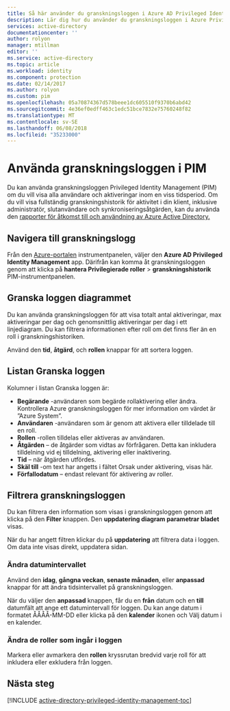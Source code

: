 ```yaml
---
title: Så här använder du granskningsloggen i Azure AD Privileged Identity Management | Microsoft Docs
description: Lär dig hur du använder du granskningsloggen i Azure Privileged Identity Management-tillägget.
services: active-directory
documentationcenter: ''
author: rolyon
manager: mtillman
editor: ''
ms.service: active-directory
ms.topic: article
ms.workload: identity
ms.component: protection
ms.date: 02/14/2017
ms.author: rolyon
ms.custom: pim
ms.openlocfilehash: 05a70874367d578beee1dc605510f9370b6abd42
ms.sourcegitcommit: 4e36ef0edff463c1edc51bce7832e75760248f82
ms.translationtype: MT
ms.contentlocale: sv-SE
ms.lasthandoff: 06/08/2018
ms.locfileid: "35233000"
---
```

# <a name="using-the-audit-log-in-pim"></a>Använda granskningsloggen i PIM
Du kan använda granskningsloggen Privileged Identity Management (PIM) om du vill visa alla användare och aktiveringar inom en viss tidsperiod. Om du vill visa fullständig granskningshistorik för aktivitet i din klient, inklusive administratör, slutanvändare och synkroniseringsåtgärden, kan du använda den [rapporter för åtkomst till och användning av Azure Active Directory.](active-directory-view-access-usage-reports.md)

## <a name="navigate-to-the-audit-log"></a>Navigera till granskningslogg
Från den [Azure-portalen](https://portal.azure.com) instrumentpanelen, väljer den **Azure AD Privileged Identity Management** app. Därifrån kan komma åt granskningsloggen genom att klicka på **hantera Privilegierade roller** > **granskningshistorik** PIM-instrumentpanelen.

## <a name="the-audit-log-graph"></a>Granska loggen diagrammet
Du kan använda granskningsloggen för att visa totalt antal aktiveringar, max aktiveringar per dag och genomsnittlig aktiveringar per dag i ett linjediagram.  Du kan filtrera informationen efter roll om det finns fler än en roll i granskningshistoriken.

Använd den **tid**, **åtgärd**, och **rollen** knappar för att sortera loggen.

## <a name="the-audit-log-list"></a>Listan Granska loggen
Kolumner i listan Granska loggen är:

* **Begärande** -användaren som begärde rollaktivering eller ändra.  Kontrollera Azure granskningsloggen för mer information om värdet är ”Azure System”.
* **Användaren** -användaren som är genom att aktivera eller tilldelade till en roll.
* **Rollen** -rollen tilldelas eller aktiveras av användaren.
* **Åtgärden** – de åtgärder som vidtas av förfrågaren. Detta kan inkludera tilldelning vid ej tilldelning, aktivering eller inaktivering.
* **Tid** – när åtgärden utfördes.
* **Skäl till** -om text har angetts i fältet Orsak under aktivering, visas här.
* **Förfallodatum** – endast relevant för aktivering av roller.

## <a name="filter-the-audit-log"></a>Filtrera granskningsloggen
Du kan filtrera den information som visas i granskningsloggen genom att klicka på den **Filter** knappen.  Den **uppdatering diagram parametrar bladet** visas.

När du har angett filtren klickar du på **uppdatering** att filtrera data i loggen.  Om data inte visas direkt, uppdatera sidan.

### <a name="change-the-date-range"></a>Ändra datumintervallet
Använd den **idag**, **gångna veckan**, **senaste månaden**, eller **anpassad** knappar för att ändra tidsintervallet på granskningsloggen.

När du väljer den **anpassad** knappen, får du en **från** datum och en **till** datumfält att ange ett datumintervall för loggen.  Du kan ange datum i formatet ÅÅÅÅ-MM-DD eller klicka på den **kalender** ikonen och Välj datum i en kalender.

### <a name="change-the-roles-included-in-the-log"></a>Ändra de roller som ingår i loggen
Markera eller avmarkera den **rollen** kryssrutan bredvid varje roll för att inkludera eller exkludera från loggen.

<!--Every topic should have next steps and links to the next logical set of content to keep the customer engaged-->
## <a name="next-steps"></a>Nästa steg
[!INCLUDE [active-directory-privileged-identity-management-toc](../../includes/active-directory-privileged-identity-management-toc.md)]

